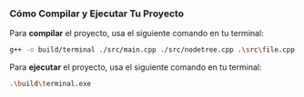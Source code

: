 ### Cómo Compilar y Ejecutar Tu Proyecto

Para **compilar** el proyecto, usa el siguiente comando en tu terminal:

```bash
g++ -o build/terminal ./src/main.cpp ./src/nodetree.cpp .\src\file.cpp .\src\termimal.cpp
```

Para **ejecutar** el proyecto, usa el siguiente comando en tu terminal:

```bash
.\build\terminal.exe
```
